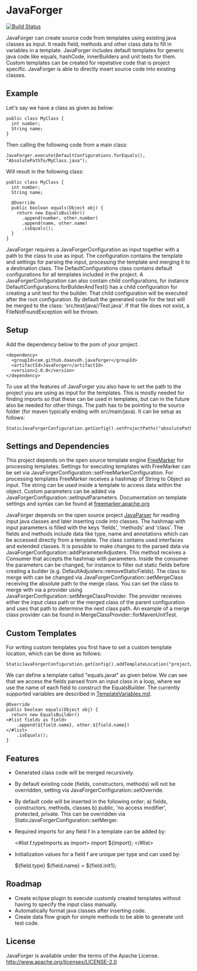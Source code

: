 # JavaForger

[![Build Status](https://travis-ci.com/daanvdh/JavaForger.svg?branch=master)](https://travis-ci.com/daanvdh/JavaForger)

JavaForger can create source code from templates using existing java classes as input. 
It reads field, methods and other class data to fill in variables in a template. 
JavaForger includes default templates for generic java code like equals, hashCode, innerBuilders and unit tests for them. 
Custom templates can be created for repetative code that is project specific. 
JavaForger is able to directly insert source code into existing classes. 

## Example
Let's say we have a class as given as below: 
	
	public class MyClass {
	  int number; 
	  String name; 
	}
	
Then calling the following code from a main class: 
	
	JavaForger.execute(DefaultConfigurations.forEquals(), "AbsolutePathTo/MyClass.java");
	
Will result in the following class:
	
	public class MyClass {
	  int number; 
	  String name; 
	
	  @Override
	  public boolean equals(Object obj) {
	    return new EqualsBuilder()
	      .append(number, other.number)
	      .append(name, other.name)
	      .isEquals();
	  }
	}
	
JavaForger requires a JavaForgerConfiguration as input together with a path to the class to use as input. 
The configuration contains the template and settings for parsing the input, processing the template and merging it to a destination class. 
The DefaultConfigurations class contains default configurations for all templates included in the project. 
A JavaForgerConfiguration can also contain child configurations, for instance DefaultConfigurations.forBuilderAndTest() has a child configuration for creating a unit test for the builder. 
That child configuration will be executed after the root configuration. 
By default the generated code for the test will be merged to the class: 'src/test/java/<custom-path>/<input-class-name>Test.java'. 
If that file does not exist, a FileNotFoundException will be thrown. 

## Setup 

Add the dependency below to the pom of your project. 

	<dependency>
	  <groupId>com.github.daanvdh.javaforger</groupId>
	  <artifactId>JavaForger</artifactId>
	  <version>2.0.0</version>
	</dependency>

To use all the features of JavaForger you also have to set the path to the project you are using as input for the templates. This is mostly needed for finding imports so that these can be used in templates, but can in the future also be needed for other things. The path has to be pointing to the source folder (for maven typically ending with src/main/java). It can be setup as follows: 

	StaticJavaForgerConfiguration.getConfig().setProjectPaths("absolutePathToProject/src/main/java");

## Settings and Dependencies 
	
This project depends on the open source template engine [FreeMarker](https://freemarker.apache.org/) for processing templates. 
Settings for executing templates with FreeMarker can be set via JavaForgerConfiguration::setFreeMarkerConfiguration. 
For processing templates FreeMarker receives a hashmap of String to Object as input. 
The string can be used inside a template to access data within the object. 
Custom parameters can be added via JavaForgerConfiguration::setInputParameters. 
Documentation on template settings and syntax can be found at [freemarker.apache.org](https://freemarker.apache.org/)
	
JavaForger depends on the open source project [JavaParser](https://github.com/javaparser/javaparser/) for reading input java classes and later inserting code into classes. 
The hashmap with input parameters is filled with the keys 'fields', 'methods' and 'class'.
The fields and methods include data like type, name and annotations which can be accessed directly from a template. 
The class contains used interfaces and extended classes. 
It is possible to make changes to the parsed data via JavaForgerConfiguration::addParameterAdjusters. 
This method receives a Consumer that accepts the hashmap with parameters. 
Inside the consumer the parameters can be changed, for instance to filter out static fields before creating a builder (e.g. DefaultAdjusters::removeStaticFields). 
The class to merge with can be changed via JavaForgerConfiguration::setMergeClass receiving the absolute path to the merge class. 
You can set the class to merge with via a provider using JavaForgerConfiguration::setMergeClassProvider. 
The provider receives either the input class path or the merged class of the parent configuration and uses that path to determine the next class path. 
An example of a merge class provider can be found in MergeClassProvider::forMavenUnitTest.

## Custom Templates

For writing custom templates you first have to set a custom template location, which can be done as follows: 
	
	StaticJavaForgerConfiguration.getConfig().addTemplateLocation("project/relative/path/to/templates");

We can define a template called "equals.javat" as given below. 
We can see that we access the fields parsed from an input class in a loop, where we use the name of each field to construct the EqualsBuilder. 
The currently supported variables are described in [TemplateVariables.md](TemplateVariables.md). 
	
	@Override
	public boolean equals(Object obj) {
	  return new EqualsBuilder()
	<#list fields as field>
	    .append(${field.name}, other.${field.name})
	</#list>
	    .isEquals();
	}

## Features

- Generated class code will be merged recursively. 
- By default existing code (fields, constructors, methods) will not be overridden, setting via JavaForgerConfiguration::setOverride. 
- By default code will be inserted in the following order; a) fields, constructors, methods, classes b) public, 'no access modifier', protected, private. This can be overridden via StaticJavaForgerConfiguration::setMerger. 
- Required imports for any field f in a template can be added by: 

	<#list f.typeImports as import>
	import ${import};
	</#list>
	
- Initialization values for a field f are unique per type and can used by: 

	${field.type} ${field.name} = ${field.init1};

## Roadmap

- Create eclipse plugin to execute customly created templates without having to specify the input class manually. 
- Automatically format java classes after inserting code.
- Create data flow graph for simple methods to be able to generate unit test code. 

## License

JavaForger is available under the terms of the Apache License. http://www.apache.org/licenses/LICENSE-2.0
